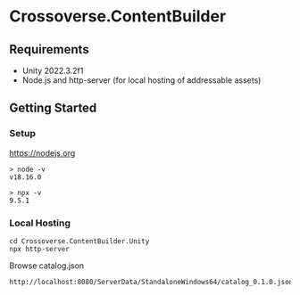 # Crossoverse.ContentBuilder

## Requirements
- Unity 2022.3.2f1
- Node.js and http-server (for local hosting of addressable assets)

## Getting Started
### Setup
https://nodejs.org

```
> node -v
v18.16.0

> npx -v
9.5.1
```

### Local Hosting
```
cd Crossoverse.ContentBuilder.Unity
npx http-server
```

Browse catalog.json
```
http://localhost:8080/ServerData/StandaloneWindows64/catalog_0.1.0.json
```
